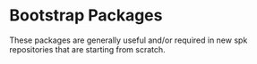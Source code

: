 
# Bootstrap Packages

These packages are generally useful and/or required in new spk repositories that are starting from scratch.
